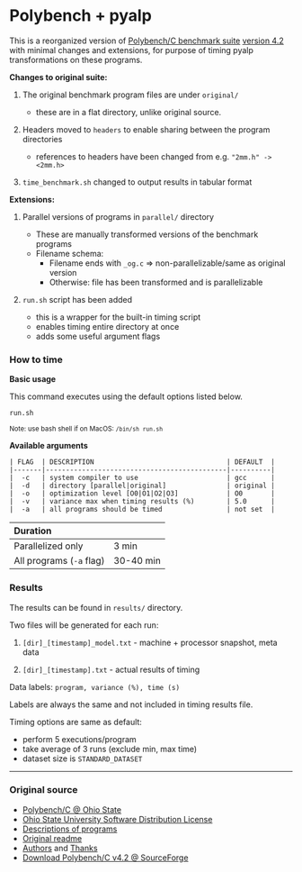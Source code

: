 # Polybench + pyalp

This is a reorganized version of [Polybench/C benchmark suite][PB] [version 4.2][4.2] 
with minimal changes and extensions, for purpose of timing pyalp transformations 
on these programs.

**Changes to original suite:**

1. The original benchmark program files are under `original/`
    - these are in a flat directory, unlike original source.
    
2. Headers moved to `headers` to enable sharing between the program directories
    - references to headers have been changed from e.g. `"2mm.h" -> <2mm.h>`

3. `time_benchmark.sh` changed to output results in tabular format

**Extensions:**

1. Parallel versions of programs in `parallel/` directory

    - These are manually transformed versions of the benchmark programs 
    - Filename schema:
        - Filename ends with `_og.c` =>  non-parallelizable/same as original version
        - Otherwise: file has been transformed and is parallelizable
        
2. `run.sh` script has been added 

    - this is a wrapper for the built-in timing script
    - enables timing entire directory at once
    - adds some useful argument flags

### How to time


**Basic usage**

This command executes using the default options listed below.
       
```text
run.sh 
```

<small>Note: use bash shell if on MacOS: `/bin/sh run.sh`</small>

**Available arguments**

```
| FLAG  | DESCRIPTION                                 | DEFAULT  |
|-------|---------------------------------------------|----------|
|  -c   | system compiler to use                      | gcc      |
|  -d   | directory [parallel|original]               | original | 
|  -o   | optimization level [O0|O1|O2|O3]            | O0       |
|  -v   | variance max when timing results (%)        | 5.0      |
|  -a   | all programs should be timed                | not set  |
```

| Duration                 |           |
|:-------------------------|:----------|
| Parallelized only        | 3 min     |
| All programs (`-a` flag) | 30-40 min |


### Results

The results can be found in `results/` directory. 

Two files will be generated for each run:

1. `[dir]_[timestamp]_model.txt` - machine + processor snapshot, meta data

2. `[dir]_[timestamp].txt` - actual results of timing

Data labels: `program, variance (%), time (s)`

Labels are always the same and not included in timing results file.

Timing options are same as default:

- perform 5 executions/program
- take average of 3 runs (exclude min, max time)
- dataset size is `STANDARD_DATASET`

* * *

### Original source

* [Polybench/C @ Ohio State][PB]
* [Ohio State University Software Distribution License](./LICENSE.txt)
* [Descriptions of programs](./polybench.pdf)
* [Original readme](./README)
* [Authors](./AUTHORS) and [Thanks](./THANKS)
* [Download Polybench/C v4.2 @ SourceForge][4.2]

[PB]: http://web.cse.ohio-state.edu/~pouchet.2/software/polybench/ 
[4.2]: https://sourceforge.net/projects/polybench/files/